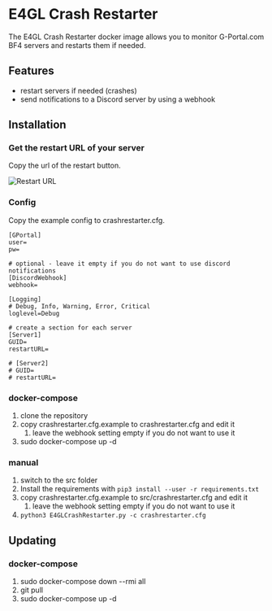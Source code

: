 # E4GL Crash Restarter
The E4GL Crash Restarter docker image allows you to monitor G-Portal.com BF4 servers and restarts them if needed.

## Features
- restart servers if needed (crashes)
- send notifications to a Discord server by using a webhook

## Installation
### Get the restart URL of your server
Copy the url of the restart button.

![Restart URL](https://i.imgur.com/sNvMgma.png "Restart URL")

### Config
Copy the example config to crashrestarter.cfg.
```
[GPortal]
user=
pw=

# optional - leave it empty if you do not want to use discord notifications
[DiscordWebhook]
webhook=

[Logging]
# Debug, Info, Warning, Error, Critical
loglevel=Debug

# create a section for each server
[Server1]
GUID=
restartURL=

# [Server2]
# GUID=
# restartURL=
```

### docker-compose
 1. clone the repository
 2. copy crashrestarter.cfg.example to crashrestarter.cfg and edit it
    1. leave the webhook setting empty if you do not want to use it
 3. sudo docker-compose up -d
 
 ### manual
 1. switch to the src folder
 2. Install the requirements with `pip3 install --user -r requirements.txt`
 3. copy crashrestarter.cfg.example to src/crashrestarter.cfg and edit it
    1. leave the webhook setting empty if you do not want to use it
 4. `python3 E4GLCrashRestarter.py -c crashrestarter.cfg`

## Updating
### docker-compose
 1. sudo docker-compose down --rmi all
 2. git pull
 3. sudo docker-compose up -d
